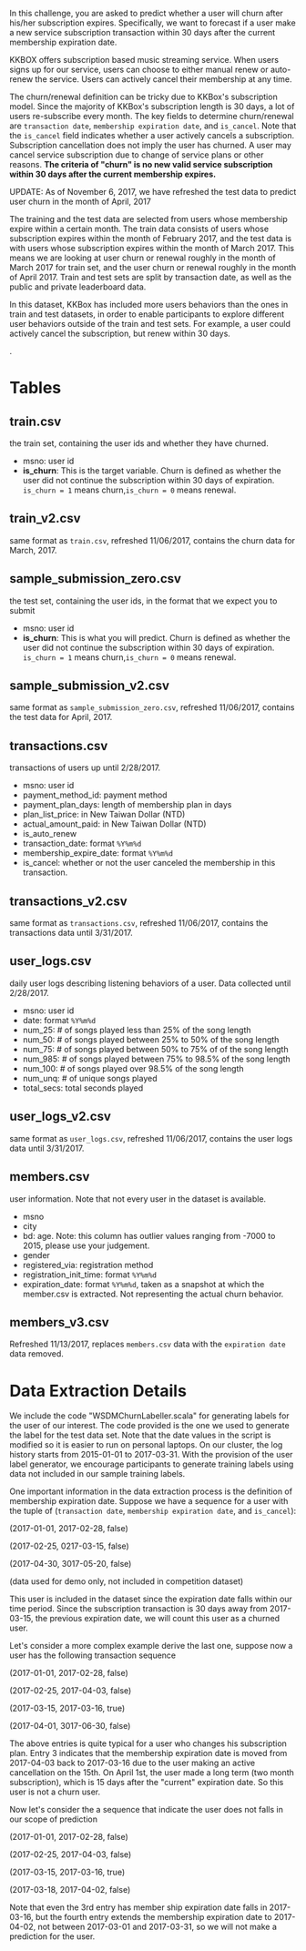 In this challenge, you are asked to predict whether a user will churn after his/her subscription expires. Specifically, we want to forecast if a user make a new service subscription transaction within 30 days after the current membership expiration date.

KKBOX offers subscription based music streaming service. When users signs up for our service, users can choose to either manual renew or auto-renew the service. Users can actively cancel their membership at any time.

The churn/renewal definition can be tricky due to KKBox's subscription model. Since the majority of KKBox's subscription length is 30 days, a lot of users re-subscribe every month. The key fields to determine churn/renewal are `transaction date`, `membership expiration date`, and `is_cancel`. Note that the `is_cancel` field indicates whether a user actively cancels a subscription. Subscription cancellation does not imply the user has churned. A user may cancel service subscription due to change of service plans or other reasons. **The criteria of "churn" is no new valid service subscription within 30 days after the current membership expires.**

UPDATE: As of November 6, 2017, we have refreshed the test data to predict user churn in the month of April, 2017

The training and the test data are selected from users whose membership expire within a certain month. The train data consists of users whose subscription expires within the month of February 2017, and the test data is with users whose subscription expires within the month of March 2017. This means we are looking at user churn or renewal roughly in the month of March 2017 for train set, and the user churn or renewal roughly in the month of April 2017. Train and test sets are split by transaction date, as well as the public and private leaderboard data.

In this dataset, KKBox has included more users behaviors than the ones in train and test datasets, in order to enable participants to explore different user behaviors outside of the train and test sets. For example, a user could actively cancel the subscription, but renew within 30 days.

.

# Tables

## train.csv

the train set, containing the user ids and whether they have churned.

- msno: user id
- **is_churn**: This is the target variable. Churn is defined as whether the user did not continue the subscription within 30 days of expiration. `is_churn = 1` means churn,`is_churn = 0` means renewal.

## train_v2.csv

same format as `train.csv`, refreshed 11/06/2017, contains the churn data for March, 2017.

## sample_submission_zero.csv

the test set, containing the user ids, in the format that we expect you to submit

- msno: user id
- **is_churn**: This is what you will predict. Churn is defined as whether the user did not continue the subscription within 30 days of expiration. `is_churn = 1` means churn,`is_churn = 0` means renewal.

## sample_submission_v2.csv

same format as `sample_submission_zero.csv`, refreshed 11/06/2017, contains the test data for April, 2017.

## transactions.csv

transactions of users up until 2/28/2017.

- msno: user id
- payment_method_id: payment method
- payment_plan_days: length of membership plan in days
- plan_list_price: in New Taiwan Dollar (NTD)
- actual_amount_paid: in New Taiwan Dollar (NTD)
- is_auto_renew
- transaction_date: format `%Y%m%d`
- membership_expire_date: format `%Y%m%d`
- is_cancel: whether or not the user canceled the membership in this transaction.

## transactions_v2.csv

same format as `transactions.csv`, refreshed 11/06/2017, contains the transactions data until 3/31/2017.

## user_logs.csv

daily user logs describing listening behaviors of a user. Data collected until 2/28/2017.

- msno: user id
- date: format `%Y%m%d`
- num_25: # of songs played less than 25% of the song length
- num_50: # of songs played between 25% to 50% of the song length
- num_75: # of songs played between 50% to 75% of of the song length
- num_985: # of songs played between 75% to 98.5% of the song length
- num_100: # of songs played over 98.5% of the song length
- num_unq: # of unique songs played
- total_secs: total seconds played

## user_logs_v2.csv

same format as `user_logs.csv`, refreshed 11/06/2017, contains the user logs data until 3/31/2017.

## members.csv

user information. Note that not every user in the dataset is available.

- msno
- city
- bd: age. Note: this column has outlier values ranging from -7000 to 2015, please use your judgement.
- gender
- registered_via: registration method
- registration_init_time: format `%Y%m%d`
- expiration_date: format `%Y%m%d`, taken as a snapshot at which the member.csv is extracted. Not representing the actual churn behavior.

## members_v3.csv

Refreshed 11/13/2017, replaces `members.csv` data with the `expiration date` data removed.

# Data Extraction Details

We include the code "WSDMChurnLabeller.scala" for generating labels for the user of our interest. The code provided is the one we used to generate the label for the test data set. Note that the date values in the script is modified so it is easier to run on personal laptops. On our cluster, the log history starts from 2015-01-01 to 2017-03-31. With the provision of the user label generator, we encourage participants to generate training labels using data not included in our sample training labels.

One important information in the data extraction process is the definition of membership expiration date. Suppose we have a sequence for a user with the tuple of (`transaction date`, `membership expiration date`, and `is_cancel`):

(2017-01-01, 2017-02-28, false)

(2017-02-25, 0217-03-15, false)

(2017-04-30, 3017-05-20, false)

(data used for demo only, not included in competition dataset)

This user is included in the dataset since the expiration date falls within our time period. Since the subscription transaction is 30 days away from 2017-03-15, the previous expiration date, we will count this user as a churned user.

Let's consider a more complex example derive the last one, suppose now a user has the following transaction sequence

(2017-01-01, 2017-02-28, false)

(2017-02-25, 2017-04-03, false)

(2017-03-15, 2017-03-16, true)

(2017-04-01, 3017-06-30, false)

The above entries is quite typical for a user who changes his subscription plan. Entry 3 indicates that the membership expiration date is moved from 2017-04-03 back to 2017-03-16 due to the user making an active cancellation on the 15th. On April 1st, the user made a long term (two month subscription), which is 15 days after the "current" expiration date. So this user is not a churn user.

Now let's consider the a sequence that indicate the user does not falls in our scope of prediction

(2017-01-01, 2017-02-28, false)

(2017-02-25, 2017-04-03, false)

(2017-03-15, 2017-03-16, true)

(2017-03-18, 2017-04-02, false)

Note that even the 3rd entry has member ship expiration date falls in 2017-03-16, but the fourth entry extends the membership expiration date to 2017-04-02, not between 2017-03-01 and 2017-03-31, so we will not make a prediction for the user.